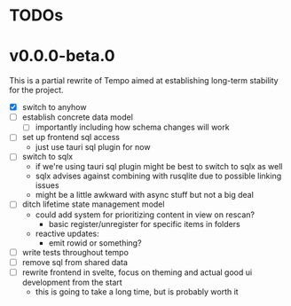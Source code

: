 # TODOs

# v0.0.0-beta.0
This is a partial rewrite of Tempo aimed at establishing long-term stability for the project.

- [x] switch to anyhow
- [ ] establish concrete data model
  - [ ] importantly including how schema changes will work
- [ ] set up frontend sql access
  - just use tauri sql plugin for now
- [ ] switch to sqlx
  - if we're using tauri sql plugin might be best to switch to sqlx as well
  - sqlx advises against combining with rusqlite due to possible linking issues
  - might be a little awkward with async stuff but not a big deal
- [ ] ditch lifetime state management model
  - could add system for prioritizing content in view on rescan?
    - basic register/unregister for specific items in folders
  - reactive updates:
    - emit rowid or something?
- [ ] write tests throughout tempo
- [ ] remove sql from shared data
- [ ] rewrite frontend in svelte, focus on theming and actual good ui development from the start
  - this is going to take a long time, but is probably worth it
